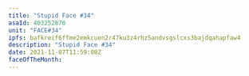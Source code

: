 ```yaml
---
title: "Stupid Face #34"
asaId: 403252870
unit: "FACE#34"
ipfs: bafkreif6ffme2emkcuen2r47ku3z4rhz5andvsgslcxs3bajdqahapfaw4
description: "Stupid Face #34"
date: 2021-11-07T11:59:08Z
faceOfTheMonth:
---
```


